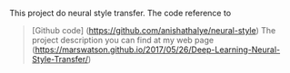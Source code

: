 This project do neural style transfer.
The code reference to 
> [Github code] (https://github.com/anishathalye/neural-style)
The project description you can find at my web page (https://marswatson.github.io/2017/05/26/Deep-Learning-Neural-Style-Transfer/)
